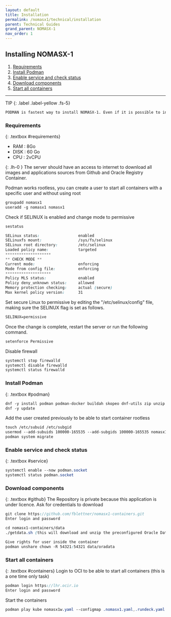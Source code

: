 ```yaml
---
layout: default
title: Installation
permalink: /nomasx1/technical/installation
parent: Technical Guides
grand_parent: NOMASX-1
nav_order: 1
---
```


## Installing NOMASX-1
1. [Requirements](#requirements)
1. [Install Podman](#podman)
1. [Enable service and check status](#service)
1. [Download components](#github)
1. [Start all containers](#containers)

---
TIP
{: .label .label-yellow .fs-5}

```scss
PODMAN is fastest way to install NOMASX-1. Even if it is possible to install each component separately, using podman is better because all is preconfigured
```

### Requirements
{: .textbox #requirements}
* RAM : 8Go
* DISK : 60 Go
* CPU : 2vCPU

{: .lh-0 }
The server should have an access to internet to download all images and applications sources from Github and Oracle Registry Container.

Podman works rootless, you can create a user to start all containers with a specific user and without using root
```scss
groupadd nomasx1
useradd -g nomasx1 nomasx1
```

Check if SELINUX is enabled and change mode to permissive
```scss
sestatus

SELinux status:                 enabled
SELinuxfs mount:                /sys/fs/selinux
SELinux root directory:         /etc/selinux
Loaded policy name:             targeted
********************
** CHECK MODE **
Current mode:                   enforcing
Mode from config file:          enforcing
********************
Policy MLS status:              enabled
Policy deny_unknown status:     allowed
Memory protection checking:     actual (secure)
Max kernel policy version:      31
```

Set secure Linux to permissive by editing the "/etc/selinux/config" file, making sure the SELINUX flag is set as follows.
```scss
SELINUX=permissive
```
Once the change is complete, restart the server or run the following command.
```scss
setenforce Permissive
```

Disable firewall
```scss
systemctl stop firewalld
systemctl disable firewalld
systemctl status firewalld
```

### Install Podman
{: .textbox #podman}
```scss
dnf -y install podman podman-docker buildah skopeo dnf-utils zip unzip tar gzip git
dnf -y update
```
Add the user created previously to be able to start container rootless
```scss
touch /etc/subuid /etc/subgid
usermod --add-subuids 100000-165535 --add-subgids 100000-165535 nomasx1
podman system migrate
```

### Enable service and check status
{: .textbox #service}
```scss
systemctl enable --now podman.socket
systemctl status podman.socket
```

### Download components
{: .textbox #github}
The Repository is private because this application is under licence. Ask for credentials to download
```scss
git clone https://github.com/fblettner/nomasx1-containers.git
Enter login and password

cd nomasx1-containers/data
./getdata.sh (this will download and unzip the preconfigured Oracle Database)

Give rights for user inside the container
podman unshare chown -R 54321:54321 data/oradata
```

### Start all containers
{: .textbox #containers}
Login to OCI to be able to start all containers (this is a one time only task)
```scss
podman login https://lhr.ocir.io
Enter login and password
```

Start the containers
```scss
podman play kube nomasx1w.yaml --configmap .nomasx1.yaml,.rundeck.yaml
```
